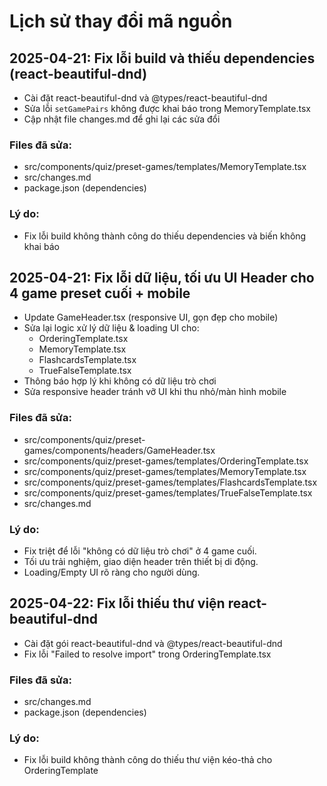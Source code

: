 
# Lịch sử thay đổi mã nguồn

## 2025-04-21: Fix lỗi build và thiếu dependencies (react-beautiful-dnd)
- Cài đặt react-beautiful-dnd và @types/react-beautiful-dnd
- Sửa lỗi `setGamePairs` không được khai báo trong MemoryTemplate.tsx
- Cập nhật file changes.md để ghi lại các sửa đổi

### Files đã sửa:
- src/components/quiz/preset-games/templates/MemoryTemplate.tsx
- src/changes.md
- package.json (dependencies)

### Lý do:
- Fix lỗi build không thành công do thiếu dependencies và biến không khai báo

## 2025-04-21: Fix lỗi dữ liệu, tối ưu UI Header cho 4 game preset cuối + mobile
- Update GameHeader.tsx (responsive UI, gọn đẹp cho mobile)
- Sửa lại logic xử lý dữ liệu & loading UI cho:
  - OrderingTemplate.tsx
  - MemoryTemplate.tsx
  - FlashcardsTemplate.tsx
  - TrueFalseTemplate.tsx
- Thông báo hợp lý khi không có dữ liệu trò chơi
- Sửa responsive header tránh vỡ UI khi thu nhỏ/màn hình mobile

### Files đã sửa:
- src/components/quiz/preset-games/components/headers/GameHeader.tsx
- src/components/quiz/preset-games/templates/OrderingTemplate.tsx
- src/components/quiz/preset-games/templates/MemoryTemplate.tsx
- src/components/quiz/preset-games/templates/FlashcardsTemplate.tsx
- src/components/quiz/preset-games/templates/TrueFalseTemplate.tsx
- src/changes.md

### Lý do:
- Fix triệt để lỗi "không có dữ liệu trò chơi" ở 4 game cuối.
- Tối ưu trải nghiệm, giao diện header trên thiết bị di động.
- Loading/Empty UI rõ ràng cho người dùng.

## 2025-04-22: Fix lỗi thiếu thư viện react-beautiful-dnd
- Cài đặt gói react-beautiful-dnd và @types/react-beautiful-dnd
- Fix lỗi "Failed to resolve import" trong OrderingTemplate.tsx

### Files đã sửa:
- src/changes.md
- package.json (dependencies)

### Lý do:
- Fix lỗi build không thành công do thiếu thư viện kéo-thả cho OrderingTemplate
